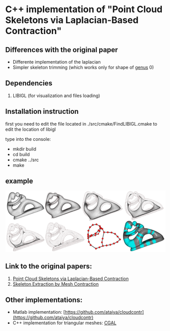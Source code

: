 # C++ implementation of "Point Cloud Skeletons via Laplacian-Based Contraction"

## Differences with the original paper
* Differente implementation of the laplacian
* Simpler skeleton trimming (which works only for shape of [genus](https://en.wikipedia.org/wiki/Genus_(mathematics)) 0)

## Dependencies
1. LIBIGL (for visualization and files loading)

## Installation instruction
first you need to edit the file located in ./src/cmake/FindLIBIGL.cmake to edit the location of libigl

type into the console:

* mkdir build
* cd build
* cmake ../src
* make

## example

![skeletonization](https://github.com/rFalque/pointCloudSkeletonization/raw/master/images/skeletonization.png "example of point cloud skeletonization through Laplacian contraction")

## Link to the original papers:
1. [Point Cloud Skeletons via Laplacian-Based Contraction](https://gfx.uvic.ca/pubs/2010/cao_smi10/paper.pdf)
2. [Skeleton Extraction by Mesh Contraction](http://visgraph.cse.ust.hk/projects/skeleton/skeleton_sig08.pdf)

## Other implementations:
* Matlab implementation: [https://github.com/ataiya/cloudcontr](https://github.com/ataiya/cloudcontr)
* C++ implementation for triangular meshes: [CGAL](https://doc.cgal.org/latest/Surface_mesh_skeletonization/index.html#Chapter_3D_Surface_mesh_skeletonization)
